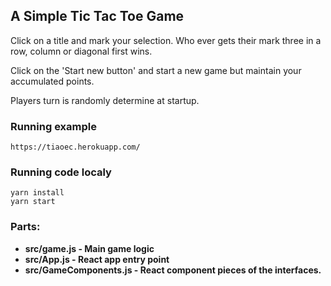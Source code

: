 ## A Simple Tic Tac Toe Game

Click on a title and mark your selection. Who ever gets their mark three in a row, column or diagonal first wins.

Click on the 'Start new button' and start a new game but maintain your accumulated points.

Players turn is randomly determine at startup.

### Running example
``` https://tiaoec.herokuapp.com/ ```

### Running code localy
``` yarn install ``` </br>
``` yarn start  ```

### Parts:
* <strong>src/game.js <strong> - Main game logic
* <strong>src/App.js <strong> - React app entry point
* <strong>src/GameComponents.js <strong> - React component pieces of the interfaces.

